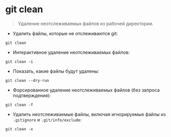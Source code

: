 # git clean

> Удаление неотслеживаемых файлов из рабочей директории.

- Удалить файлы, которые не отслеживаются git:

`git clean`

- Интерактивное удаление неотслеживаемых файлов:

`git clean -i`

- Показать, какие файлы будут удалены:

`git clean --dry-run`

- Форсированное удаление неотслеживаемых файлов (без запроса подтверждения):

`git clean -f`

- Удалить неотслеживаемые файлы, включая игнорируемые файлы из `.gitignore` и `.git/info/exclude`:

`git clean -x`

